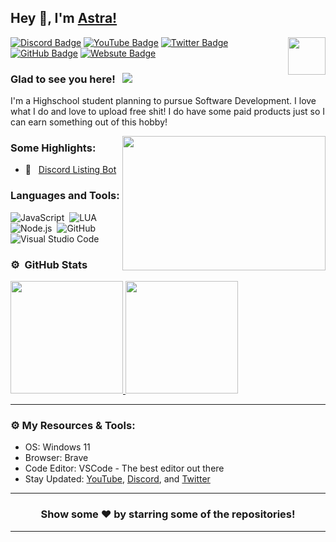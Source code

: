 ## Hey 👋, I'm [Astra!](https://github.com/AstraWrld/)

<img align="right" height="60" width="60" alt="" src="https://cdn.discordapp.com/attachments/579055386406027286/814633737802219580/Infinity_2.png" />

[![Discord Badge](https://img.shields.io/badge/-Discord-0e76a8?style=flat-square&logo=Discord&logoColor=white)](https://discord.gg/AYSSF4Uuv9)
[![YouTube Badge](https://img.shields.io/badge/-YouTube-e02828?style=flat-square&logo=YouTube&logoColor=white)](https://www.youtube.com/channel/UCbGUYKYfiGaLnur9KwELR9Qpbjreload=102)
[![Twitter Badge](https://img.shields.io/badge/-Twitter-00acee?style=flat-square&logo=Twitter&logoColor=white)](https://twitter.com/AstraWrld)
[![GitHub Badge](https://img.shields.io/badge/-GitHub-ffffff?style=flat-square&logo=Github&logoColor=black)](https://github.com/AstraWrld)
[![Websute Badge](https://img.shields.io/badge/-Website-000000?style=flat-square&logo=Website&logoColor=black)](https://astradev.wtf)

### Glad to see you here! &nbsp; ![](https://komarev.com/ghpvc/?username=AstraWRLD&label=Views&color=blue&style=plastic)

I'm a Highschool student planning to pursue Software Development. I love what I do and love to upload free shit! I do have some paid products just so I can earn something out of this hobby!

<img align="right" height="215" width="325" alt="" src="https://cdn.dribbble.com/users/416610/screenshots/4801105/coding_desk_flat_vector_ui_ux_design_illustration_motion_animation_gif2.gif" />


### Some Highlights:

- 🚀 &nbsp; [Discord Listing Bot](https://github.com/AstraWrld/listing-bot)


### Languages and Tools:

![JavaScript](https://img.shields.io/badge/-JavaScript-333333?style=flat&logo=javascript)&nbsp;
![LUA](https://img.shields.io/badge/-LUA-333333?style=flat&logo=lua)&nbsp;
![Node.js](https://img.shields.io/badge/-Node.js-333333?style=flat&logo=node.js)&nbsp;
![GitHub](https://img.shields.io/badge/-GitHub-333333?style=flat&logo=github)&nbsp;
![Visual Studio Code](https://img.shields.io/badge/-Visual%20Studio%20Code-333333?style=flat&logo=visual-studio-code&logoColor=007ACC)&nbsp;

### ⚙️ &nbsp;GitHub Stats

<p align="left">
<a href="https://github.com/AstraWRLD">
  <img height="180em" src="https://github-readme-stats-eight-theta.vercel.app/api?username=AstraWRLD&show_icons=true&theme=react&include_all_commits=true&count_private=true"/>
  <img height="180em" src="https://github-readme-stats-eight-theta.vercel.app/api/top-langs/?username=AstraWRLD&layout=compact&langs_count=8&theme=react"/>
</a>
</p>

---

### ⚙️ My Resources & Tools:

- OS: Windows 11 
- Browser: Brave
- Code Editor: VSCode - The best editor out there
- Stay Updated: [YouTube](https://www.youtube.com/channel/UCbGUYKYfiGaLnur9KwELR9Qpbjreload=102), [Discord](https://discord.gg/AYSSF4Uuv9), and [Twitter](https://twitter.com/AstraWrld)

---

<h3 align=center>Show some ❤️ by starring some of the repositories!</h3>

---
